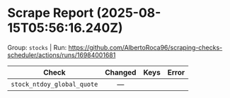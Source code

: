 # Scrape Report (2025-08-15T05:56:16.240Z)

Group: `stocks`  |  Run: https://github.com/AlbertoRoca96/scraping-checks-scheduler/actions/runs/16984001681

| Check | Changed | Keys | Error |
|---|:---:|:--|:--|
| `stock_ntdoy_global_quote` | — |  |  |

